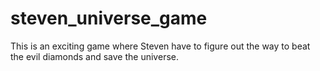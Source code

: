 # steven_universe_game
This is an exciting game where Steven have to figure out the way to beat the evil diamonds and save the universe.
